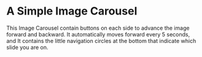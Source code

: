 # A Simple Image Carousel

This Image Carousel contain buttons on each side to advance the image forward and backward. It automatically moves forward every 5 seconds, and It contains the little navigation circles at the bottom that indicate which slide you are on.
